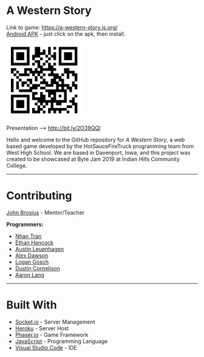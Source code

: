 # A Western Story

Link to game: https://a-western-story.js.org/
<br/>
<a href="https://github.com/HotsauceFiretruck/A-Western-Story/releases/tag/v1.0">Android APK</a> - just click on the apk, then install.

<img src=GameQR.png>

Presentation --> http://bit.ly/2O39QQI

Hello and welcome to the GitHub repository for _A Western Story_, a web based game developed by the HotSauceFireTruck programming team from West High School. We are based in Davenport, Iowa, and this project was created to be showcased at Byte Jam 2019 at Indian Hills Community College. 

<hr>
<h1>Contributing</h1>
<a href="https://github.com/brosius02">John Brosius</a> - Mentor/Teacher

<b>Programmers:</b>
<ul>
<li><a href="https://github.com/tranqnhan">Nhan Tran</a></li>
<li><a href="https://github.com/ETRulz">Ethan Hancock</a></li>
<li><a href="https://github.com/Lui798">Austin Leuenhagen</a></li>
<li><a href="https://github.com/adawson21">Alex Dawson</a></li>
<li><a href="https://github.com/logan-gosch">Logan Gosch</a></li>
<li><a href="https://github.com/CodingSyntax">Dustin Cornelison</a></li>
<li><a href="https://github.com/alang2002">Aaron Lang</a></li>
</ul>

<hr>
<h1>Built With</h1>
<ul>

<li><a href="https://socket.io/">Socket.io</a> - Server Management</li>
<li><a href="https://www.heroku.com/">Heroku</a> - Server Host</li>
<li><a href="https://phaser.io/">Phaser.io</a> - Game Framework</li>
<li><a href="https://www.javascript.com/">JavaScript</a> - Programming Language</li>
<li><a href="https://code.visualstudio.com/">Visual Studio Code</a> - IDE</li>
</ul>
